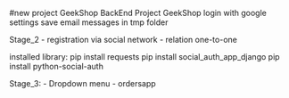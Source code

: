 #new project GeekShop
BackEnd Project GeekShop
login with google settings
save email messages in tmp folder

Stage_2
    - registration via social network
    - relation one-to-one

installed library:
    pip install requests
    pip install social_auth_app_django
    pip install python-social-auth

Stage_3:
    - Dropdown menu
    - ordersapp





